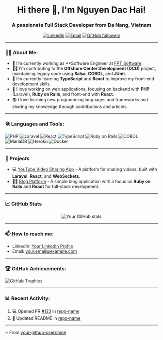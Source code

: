 <h1 align="center">Hi there 👋, I'm Nguyen Dac Hai!</h1>
<h3 align="center">A passionate Full Stack Developer from Da Nang, Vietnam</h3>

<p align="center">
  <a href="[https://www.linkedin.com/in/your-linkedin-profile/](https://www.linkedin.com/in/dachaibackend/)" target="_blank"><img alt="LinkedIn" src="https://img.shields.io/badge/LinkedIn-blue?style=flat&logo=linkedin"></a>
  <a href="mailto:haindfullstack@gmail.com"><img alt="Email" src="https://img.shields.io/badge/Email-D14836?style=flat&logo=gmail&logoColor=white"></a>
  <a href="https://github.com/your-github-username?tab=followers"><img alt="GitHub followers" src="https://img.shields.io/github/followers/your-github-username?label=Followers&style=social"></a>
</p>

---

### 👨‍💻 About Me:

- 💼 I’m currently working as **Software Engineer at [FPT Software](https://fptsoftware.com).
- 🧑‍💻 I’m contributing to the **Offshore Center Development (OCD)** project, maintaining legacy code using **Salsa**, **COBOL**, and **JUnit**.
- 🌱 I’m currently learning **TypeScript** and **React** to improve my front-end development skills.
- 🚀 I love working on web applications, focusing on backend with **PHP** (Laravel), **Ruby on Rails**, and front-end with **React**.
- 📚 I love learning new programming languages and frameworks and sharing my knowledge through contributions and articles.

---

### 🛠️ Languages and Tools:

<p align="left">
  <img src="https://img.shields.io/badge/PHP-777BB4?style=flat&logo=php&logoColor=white" alt="PHP" />
  <img src="https://img.shields.io/badge/Laravel-FF2D20?style=flat&logo=laravel&logoColor=white" alt="Laravel" />
  <img src="https://img.shields.io/badge/React-61DAFB?style=flat&logo=react&logoColor=black" alt="React" />
  <img src="https://img.shields.io/badge/TypeScript-007ACC?style=flat&logo=typescript&logoColor=white" alt="TypeScript" />
  <img src="https://img.shields.io/badge/Ruby%20on%20Rails-CC0000?style=flat&logo=ruby-on-rails&logoColor=white" alt="Ruby on Rails" />
  <img src="https://img.shields.io/badge/COBOL-02457A?style=flat&logo=cobol&logoColor=white" alt="COBOL" />
  <img src="https://img.shields.io/badge/MariaDB-003545?style=flat&logo=mariadb&logoColor=white" alt="MariaDB" />
  <img src="https://img.shields.io/badge/Heroku-430098?style=flat&logo=heroku&logoColor=white" alt="Heroku" />
  <img src="https://img.shields.io/badge/Docker-2496ED?style=flat&logo=docker&logoColor=white" alt="Docker" />
</p>

---

### 🚀 Projects

- 💻 [YouTube Video Sharing App](https://github.com/your-github-username/youtube-video-sharing-app) - A platform for sharing videos, built with **Laravel**, **React**, and **WebSockets**.
- 🧑‍🏫 [Blog Platform](https://github.com/your-github-username/blog-platform) - A simple blog application with a focus on **Ruby on Rails** and **React** for full-stack development.

---

### 📈 GitHub Stats

<p align="center">
  <img src="https://github-readme-stats.vercel.app/api?username=your-github-username&show_icons=true&theme=radical" alt="Your GitHub stats" />
</p>

---

### 📫 How to reach me:
- LinkedIn: [Your LinkedIn Profile](https://www.linkedin.com/in/your-linkedin-profile/)
- Email: your.email@example.com

---

### 🏆 GitHub Achievements:

<p align="left">
  <img src="https://github-profile-trophy.vercel.app/?username=your-github-username&theme=radical" alt="GitHub Trophies" />
</p>

---

### 📊 Recent Activity:

<!--START_SECTION:activity-->
1. 💻 Opened PR [#123](https://github.com/your-github-username/project/pull/123) in [repo-name](https://github.com/your-github-username/repo-name)
2. 📝 Updated README in [repo-name](https://github.com/your-github-username/repo-name)
<!--END_SECTION:activity-->

---

⭐️ From [your-github-username](https://github.com/your-github-username)
